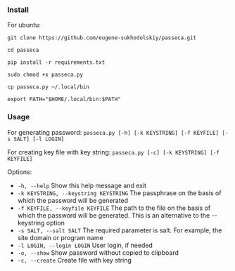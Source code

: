 ### Install
For ubuntu:

`git clone https://github.com/eugene-sukhodolskiy/passeca.git`

`cd passeca`

`pip install -r requirements.txt`

`sudo chmod +x passeca.py`

`cp passeca.py ~/.local/bin`

`export PATH="$HOME/.local/bin:$PATH"`

### Usage
For generating password:
`passeca.py [-h] [-k KEYSTRING] [-f KEYFILE] [-s SALT] [-l LOGIN]`

For creating key file with key string:
`passeca.py [-c] [-k KEYSTRING] [-f KEYFILE]`

Options:
-  `-h, --help`                           Show this help message and exit
-  `-k KEYSTRING, --keystring KEYSTRING`  The passphrase on the basis of which the password will be generated
-  `-f KEYFILE, --keyfile KEYFILE`        The path to the file on the basis of which the password will be generated. This is an alternative to the --keystring option
-  `-s SALT, --salt SALT`                 The required parameter is salt. For example, the site domain or program name
-  `-l LOGIN, --login LOGIN`              User login, if needed
-  `-o, --show`                           Show password without copied to clipboard
-  `-c, --create`                         Create file with key string
